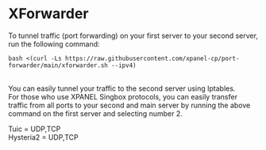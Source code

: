 # XForwarder
To tunnel traffic (port forwarding) on your first server to your second server, run the following command:<br>

```
bash <(curl -Ls https://raw.githubusercontent.com/xpanel-cp/port-forwarder/main/xforwarder.sh --ipv4)
```
<br>
You can easily tunnel your traffic to the second server using Iptables.<br>
For those who use XPANEL Singbox protocols, you can easily transfer traffic from all ports to your second and main server by running the above command on the first server and selecting number 2.<br>

Tuic = UDP,TCP<br>
Hysteria2 = UDP,TCP<br>


